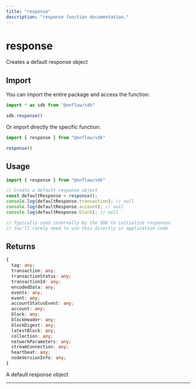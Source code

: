 ```yaml
---
title: "response"
description: "response function documentation."
---
```


<!-- THIS DOCUMENT IS AUTO-GENERATED FROM [onflow/sdk/src/response/response.ts](https://github.com/onflow/fcl-js/tree/master/packages/sdk/src/response/response.ts). DO NOT EDIT MANUALLY -->

# response

Creates a default response object

## Import

You can import the entire package and access the function:

```typescript
import * as sdk from "@onflow/sdk"

sdk.response()
```

Or import directly the specific function:

```typescript
import { response } from "@onflow/sdk"

response()
```

## Usage

```typescript
import { response } from "@onflow/sdk"

// Create a default response object
const defaultResponse = response();
console.log(defaultResponse.transaction); // null
console.log(defaultResponse.account); // null
console.log(defaultResponse.block); // null

// Typically used internally by the SDK to initialize responses
// You'll rarely need to use this directly in application code
```


## Returns

```typescript
{
  tag: any;
  transaction: any;
  transactionStatus: any;
  transactionId: any;
  encodedData: any;
  events: any;
  event: any;
  accountStatusEvent: any;
  account: any;
  block: any;
  blockHeader: any;
  blockDigest: any;
  latestBlock: any;
  collection: any;
  networkParameters: any;
  streamConnection: any;
  heartbeat: any;
  nodeVersionInfo: any;
}
```


A default response object

---